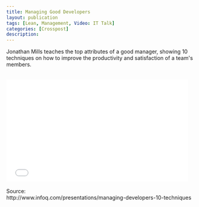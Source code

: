 ```yaml
---
title: Managing Good Developers
layout: publication
tags: [Lean, Management, Video: IT Talk]
categories: [Crosspost]
description:
---
```


Jonathan Mills teaches the top attributes of a good manager, showing 10 techniques on how to improve the productivity and satisfaction of a team's members.<br />
<br />
<iframe allowfullscreen="" frameborder="0" height="270" src="//www.youtube.com/embed/jOrT5EKBEGY?list=PLv4THqSPE6mePXhuJBpgesJ7BSNNx2z72" width="480"></iframe><br />
<br />
Source:<br />
http://www.infoq.com/presentations/managing-developers-10-techniques

